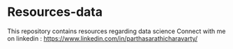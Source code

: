 # Resources-data
This repository contains resources regarding data science
Connect with me on linkedin : https://www.linkedin.com/in/parthasarathicharavarty/
